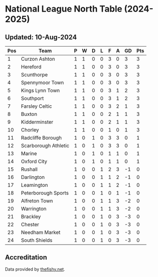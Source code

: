# National League North Table (2024-2025)
## Updated: 10-Aug-2024

| Pos | Team | P | W | D | L | F | A | GD | Pts |
| --- | --- | --- | --- | --- | --- | --- | --- | --- | --- |
| 1 | Curzon Ashton | 1 | 1 | 0 | 0 | 3 | 0 | 3 | 3 |
| 2 | Hereford | 1 | 1 | 0 | 0 | 3 | 0 | 3 | 3 |
| 3 | Scunthorpe | 1 | 1 | 0 | 0 | 3 | 0 | 3 | 3 |
| 4 | Spennymoor Town | 1 | 1 | 0 | 0 | 3 | 0 | 3 | 3 |
| 5 | Kings Lynn Town | 1 | 1 | 0 | 0 | 3 | 1 | 2 | 3 |
| 6 | Southport | 1 | 1 | 0 | 0 | 3 | 1 | 2 | 3 |
| 7 | Farsley Celtic | 1 | 1 | 0 | 0 | 3 | 2 | 1 | 3 |
| 8 | Buxton | 1 | 1 | 0 | 0 | 2 | 1 | 1 | 3 |
| 9 | Kidderminster | 1 | 1 | 0 | 0 | 2 | 1 | 1 | 3 |
| 10 | Chorley | 1 | 1 | 0 | 0 | 1 | 0 | 1 | 3 |
| 11 | Radcliffe Borough | 1 | 0 | 1 | 0 | 3 | 3 | 0 | 1 |
| 12 | Scarborough Athletic | 1 | 0 | 1 | 0 | 3 | 3 | 0 | 1 |
| 13 | Marine | 1 | 0 | 1 | 0 | 1 | 1 | 0 | 1 |
| 14 | Oxford City | 1 | 0 | 1 | 0 | 1 | 1 | 0 | 1 |
| 15 | Rushall | 1 | 0 | 0 | 1 | 2 | 3 | -1 | 0 |
| 16 | Darlington | 1 | 0 | 0 | 1 | 1 | 2 | -1 | 0 |
| 17 | Leamington | 1 | 0 | 0 | 1 | 1 | 2 | -1 | 0 |
| 18 | Peterborough Sports | 1 | 0 | 0 | 1 | 0 | 1 | -1 | 0 |
| 19 | Alfreton Town | 1 | 0 | 0 | 1 | 1 | 3 | -2 | 0 |
| 20 | Warrington | 1 | 0 | 0 | 1 | 1 | 3 | -2 | 0 |
| 21 | Brackley | 1 | 0 | 0 | 1 | 0 | 3 | -3 | 0 |
| 22 | Chester | 1 | 0 | 0 | 1 | 0 | 3 | -3 | 0 |
| 23 | Needham Market | 1 | 0 | 0 | 1 | 0 | 3 | -3 | 0 |
| 24 | South Shields | 1 | 0 | 0 | 1 | 0 | 3 | -3 | 0 |

## Accreditation 

Data provided by [thefishy.net](https://www.thefishy.net/).